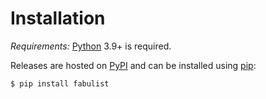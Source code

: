 # Installation

*Requirements:* [Python](https://www.python.org/downloads/) 3.9+ is required.

Releases are hosted on [PyPI](https://pypi.python.org/pypi/fabulist) and can
be installed using [pip](http://www.pip-installer.org/):

	$ pip install fabulist
